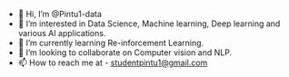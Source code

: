 - 👋 Hi, I’m @Pintu1-data
- 👀 I’m interested in Data Science, Machine learning, Deep learning and various AI applications.
- 🌱 I’m currently learning Re-inforcement Learning.
- 💞️ I’m looking to collaborate on Computer vision and NLP.
- 📫 How to reach me at - studentpintu1@gmail.com

<!---
Pintu1-data/Pintu1-data is a ✨ special ✨ repository because its `README.md` (this file) appears on your GitHub profile.
You can click the Preview link to take a look at your changes.
--->
